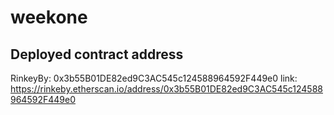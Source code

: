 # weekone
## Deployed contract address
RinkeyBy: 0x3b55B01DE82ed9C3AC545c124588964592F449e0
link: https://rinkeby.etherscan.io/address/0x3b55B01DE82ed9C3AC545c124588964592F449e0